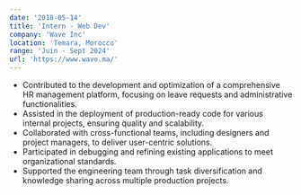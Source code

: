 ```yaml
---
date: '2018-05-14'
title: 'Intern - Web Dev'
company: 'Wave Inc'
location: 'Temara, Morocco'
range: 'Juin - Sept 2024'
url: 'https://www.wave.ma/'
---
```


- Contributed to the development and optimization of a comprehensive HR management platform, focusing on leave requests and administrative functionalities.
- Assisted in the deployment of production-ready code for various internal projects, ensuring quality and scalability.
- Collaborated with cross-functional teams, including designers and project managers, to deliver user-centric solutions.
- Participated in debugging and refining existing applications to meet organizational standards.
- Supported the engineering team through task diversification and knowledge sharing across multiple production projects.

